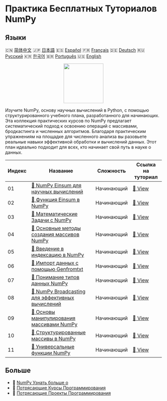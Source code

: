 # Практика Бесплатных Туториалов NumPy

## Языки

🇨🇳 [简体中文](README_zh.md) 🇯🇵 [日本語](README_ja.md) 🇪🇸 [Español](README_es.md) 🇫🇷 [Français](README_fr.md) 🇩🇪 [Deutsch](README_de.md) 🇷🇺 [Русский](README_ru.md) 🇰🇷 [한국어](README_ko.md) 🇧🇷 [Português](README_pt.md) 🇺🇸 [English](README.md) 

<div align="center">
<img width="128px" src="https://file.labex.io/path/gdqX0QgXsYjL.png">
</div>

Изучите NumPy, основу научных вычислений в Python, с помощью структурированного учебного плана, разработанного для начинающих. Эта коллекция практических курсов по NumPy предлагает систематический подход к освоению операций с массивами, бродкастинга и численных алгоритмов. Благодаря практическим упражнениям на площадке для численного анализа вы разовьете реальные навыки эффективной обработки и вычислений данных. Этот план идеально подходит для всех, кто начинает свой путь в науке о данных.

|   Индекс | Название                                                                                                                 | Сложность   | Ссылка на туториал                                                                        |
|----------|--------------------------------------------------------------------------------------------------------------------------|-------------|-------------------------------------------------------------------------------------------|
|       01 | [📖 NumPy Einsum для научных вычислений](https://labex.io/ru/tutorials/numpy-numpy-einsum-for-scientific-computing-4991) | Начинающий  | [🔗 View](https://labex.io/ru/tutorials/numpy-numpy-einsum-for-scientific-computing-4991) |
|       02 | [📖 Функция Einsum в NumPy](https://labex.io/ru/tutorials/numpy-numpy-einsum-function-8001)                              | Начинающий  | [🔗 View](https://labex.io/ru/tutorials/numpy-numpy-einsum-function-8001)                 |
|       03 | [📖 Математические Задачи с NumPy](https://labex.io/ru/tutorials/python-numpy-math-games-10)                             | Начинающий  | [🔗 View](https://labex.io/ru/tutorials/python-numpy-math-games-10)                       |
|       04 | [📖 Основные методы создания массивов NumPy](https://labex.io/ru/tutorials/numpy-numpy-array-creation-596338)            | Начинающий  | [🔗 View](https://labex.io/ru/tutorials/numpy-numpy-array-creation-596338)                |
|       05 | [📖 Введение в индексацию в NumPy](https://labex.io/ru/tutorials/numpy-numpy-indexing-on-ndarrays-596339)                | Начинающий  | [🔗 View](https://labex.io/ru/tutorials/numpy-numpy-indexing-on-ndarrays-596339)          |
|       06 | [📖 Импорт данных с помощью Genfromtxt](https://labex.io/ru/tutorials/numpy-numpy-io-genfromtxt-596340)                  | Начинающий  | [🔗 View](https://labex.io/ru/tutorials/numpy-numpy-io-genfromtxt-596340)                 |
|       07 | [📖 Понимание типов данных NumPy](https://labex.io/ru/tutorials/numpy-numpy-data-types-596341)                           | Начинающий  | [🔗 View](https://labex.io/ru/tutorials/numpy-numpy-data-types-596341)                    |
|       08 | [📖 NumPy Broadcasting для эффективных вычислений](https://labex.io/ru/tutorials/numpy-numpy-broadcasting-596342)        | Начинающий  | [🔗 View](https://labex.io/ru/tutorials/numpy-numpy-broadcasting-596342)                  |
|       09 | [📖 Основы манипулирования массивами NumPy](https://labex.io/ru/tutorials/numpy-numpy-copies-and-views-596343)           | Начинающий  | [🔗 View](https://labex.io/ru/tutorials/numpy-numpy-copies-and-views-596343)              |
|       10 | [📖 Структурированные массивы в NumPy](https://labex.io/ru/tutorials/numpy-numpy-structured-arrays-596344)               | Начинающий  | [🔗 View](https://labex.io/ru/tutorials/numpy-numpy-structured-arrays-596344)             |
|       11 | [📖 Универсальные функции NumPy](https://labex.io/ru/tutorials/numpy-numpy-universal-functions-596345)                   | Начинающий  | [🔗 View](https://labex.io/ru/tutorials/numpy-numpy-universal-functions-596345)           |

## Больше

- 🔗 [NumPy Узнать больше о](https://labex.io/ru/skilltrees/numpy)
- 🔗 [Потрясающие Курсы Программирования](https://github.com/labex-labs/awesome-programming-courses)
- 🔗 [Потрясающие Проекты Программирования](https://github.com/labex-labs/awesome-programming-projects)

